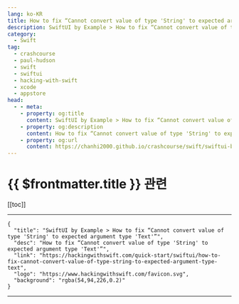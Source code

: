 ```yaml
---
lang: ko-KR
title: How to fix “Cannot convert value of type 'String' to expected argument type 'Text'”
description: SwiftUI by Example > How to fix “Cannot convert value of type 'String' to expected argument type 'Text'”
category:
  - Swift
tag: 
  - crashcourse
  - paul-hudson
  - swift
  - swiftui
  - hacking-with-swift
  - xcode
  - appstore
head:
  - - meta:
    - property: og:title
      content: SwiftUI by Example > How to fix “Cannot convert value of type 'String' to expected argument type 'Text'”
    - property: og:description
      content: How to fix “Cannot convert value of type 'String' to expected argument type 'Text'”
    - property: og:url
      content: https://chanhi2000.github.io/crashcourse/swift/swiftui-by-example/25-appendix-a/how-to-fix-cannot-convert-value-of-type-string-to-expected-argument-type-text.html
---
```


# {{ $frontmatter.title }} 관련

[[toc]]

---

```component VPCard
{
  "title": "SwiftUI by Example > How to fix “Cannot convert value of type 'String' to expected argument type 'Text'”",
  "desc": "How to fix “Cannot convert value of type 'String' to expected argument type 'Text'”",
  "link": "https://hackingwithswift.com/quick-start/swiftui/how-to-fix-cannot-convert-value-of-type-string-to-expected-argument-type-text",
  "logo": "https://www.hackingwithswift.com/favicon.svg",
  "background": "rgba(54,94,226,0.2)"
}
```

---

<TagLinks />
